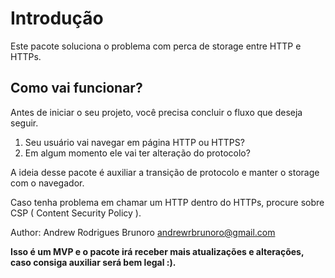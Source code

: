 <h1>Introdução</h1>  
  
Este pacote soluciona o problema com perca de storage entre HTTP e HTTPs.
  
<h2>Como vai funcionar?</h2>  
  
Antes de iniciar o seu projeto, você precisa concluir o fluxo que deseja seguir.  
1. Seu usuário vai navegar em página HTTP ou HTTPS?
2. Em algum momento ele vai ter alteração do protocolo?  
  
A ideia desse pacote é auxiliar a transição de protocolo e manter o storage com o navegador.       
    
Caso tenha problema em chamar um HTTP dentro do HTTPs, procure sobre CSP ( Content Security Policy ).  
  
Author: Andrew Rodrigues Brunoro <andrewrbrunoro@gmail.com>  
  
**Isso é um MVP e o pacote irá receber mais atualizações e alterações, caso consiga auxiliar será bem legal :).**

